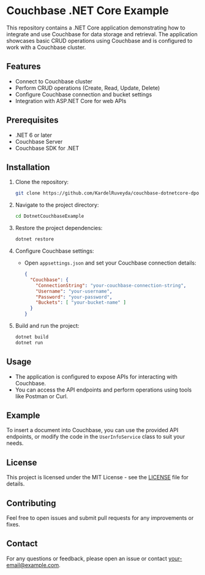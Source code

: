 # Couchbase .NET Core Example

This repository contains a .NET Core application demonstrating how to integrate and use Couchbase for data storage and retrieval. 
The application showcases basic CRUD operations using Couchbase and is configured to work with a Couchbase cluster.

## Features

- Connect to Couchbase cluster
- Perform CRUD operations (Create, Read, Update, Delete)
- Configure Couchbase connection and bucket settings
- Integration with ASP.NET Core for web APIs

## Prerequisites

- .NET 6 or later
- Couchbase Server
- Couchbase SDK for .NET

## Installation

1. Clone the repository:

    ```bash
    git clone https://github.com/KardelRuveyda/couchbase-dotnetcore-dpoll.git
    ```

2. Navigate to the project directory:

    ```bash
    cd DotnetCouchbaseExample
    ```

3. Restore the project dependencies:

    ```bash
    dotnet restore
    ```

4. Configure Couchbase settings:

    - Open `appsettings.json` and set your Couchbase connection details:

      ```json
      {
        "Couchbase": {
          "ConnectionString": "your-couchbase-connection-string",
          "Username": "your-username",
          "Password": "your-password",
          "Buckets": [ "your-bucket-name" ]
        }
      }
      ```

5. Build and run the project:

    ```bash
    dotnet build
    dotnet run
    ```

## Usage

- The application is configured to expose APIs for interacting with Couchbase.
- You can access the API endpoints and perform operations using tools like Postman or Curl.

## Example

To insert a document into Couchbase, you can use the provided API endpoints, or modify the code in the `UserInfoService` class to suit your needs.

## License

This project is licensed under the MIT License - see the [LICENSE](LICENSE) file for details.

## Contributing

Feel free to open issues and submit pull requests for any improvements or fixes.

## Contact

For any questions or feedback, please open an issue or contact [your-email@example.com](mailto:your-email@example.com).

